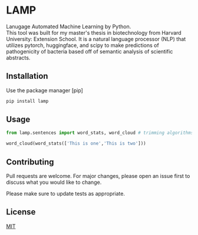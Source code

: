 # LAMP
Lanugage Automated Machine Learning by Python.<br>
This tool was built for my master's thesis in biotechnology from Harvard University: Extension School. It is a natural language processor (NLP)
that utilizes pytorch, huggingface, and scipy to make predictions of pathogenicity of bacteria 
based off of semantic analysis of scientific abstracts.

## Installation

Use the package manager [pip]

```bash
pip install lamp
```

## Usage

```python
from lamp.sentences import word_stats, word_cloud # trimming algorithms

word_cloud(word_stats(['This is one','This is two']))
```

## Contributing
Pull requests are welcome. For major changes, please open an issue first to discuss what you would like to change.

Please make sure to update tests as appropriate.

## License
[MIT](https://choosealicense.com/licenses/mit/)
